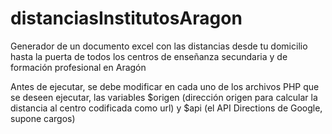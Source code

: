 # distanciasInstitutosAragon
Generador de un documento excel con las distancias desde tu domicilio hasta la puerta de todos los centros de enseñanza secundaria y de formación profesional en Aragón

Antes de ejecutar, se debe modificar en cada uno de los archivos PHP que se deseen ejecutar, las variables $origen (dirección origen para calcular la distancia al centro codificada como url) y $api (el API Directions de Google, supone cargos)
